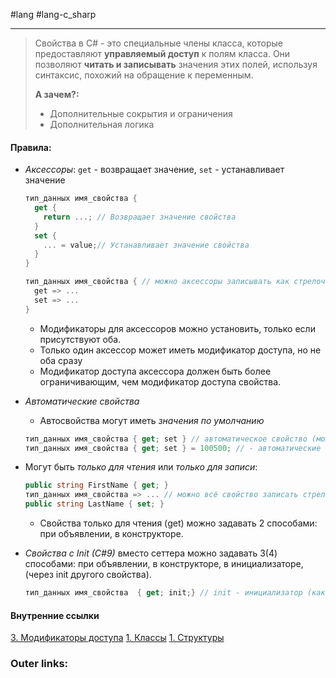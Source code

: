 #lang #lang-c_sharp

---
> Свойства в C# - это специальные члены класса, которые предоставляют **управляемый доступ** к полям класса. Они позволяют **читать и записывать** значения этих полей, используя синтаксис, похожий на обращение к переменным.
> 
> **А зачем?:**
> - Дополнительные сокрытия и ограничения
> - Дополнительная логика

#### Правила:

- *Аксессоры*: `get` - возвращает значение, `set` - устанавливает значение
	```csharp
	тип_данных имя_свойства {
	  get {
	    return ...; // Возвращает значение свойства
	  }
	  set {
	    ... = value;// Устанавливает значение свойства
	  }
	}
	
	тип_данных имя_свойства { // можно аксессоры записывать как стрелочные функции
	  get => ...
	  set => ...
	}
	```
	- Модификаторы для аксессоров можно установить, только если присутствуют оба.
	- Только один аксессор может иметь модификатор доступа, но не оба сразу
	- Модификатор доступа аксессора должен быть более ограничивающим, чем модификатор доступа свойства.

- *Автоматические свойства*
	- Автосвойства могут иметь *значения по умолчанию*
	```csharp
	тип_данных имя_свойства { get; set } // автоматическое свойство (можно добавлять модификаторы доступа к аксессорам)
	тип_данных имя_свойства { get; set } = 100500; // - автоматические свойства можно инициализировать по умолчанию
	```

- Могут быть *только для чтения* или *только для записи*:
	```csharp
	public string FirstName { get; }
	тип_данных имя_свойства => ... // можно всё свойство записать стрелочной функцией (то же only-get свойство)
	public string LastName { set; } 
	```
	- Свойства только для чтения (get) можно задавать 2 способами: при объявлении, в конструкторе.

- *Свойства с Init (C#9)* вместо сеттера можно задавать 3(4) способами: при объявлении, в конструкторе, в инициализаторе, (через init другого свойства).
	```csharp
	тип_данных имя_свойства  { get; init;} // init - инициализатор (как set, но работает только при инициализации) C#9
	```


#### Внутренние ссылки
[3. Модификаторы доступа](1.%20Languages/C-sharp/0.%20Введение/1.%20Области%20видимости/3.%20Модификаторы%20доступа.md)
[1. Классы](1.%20Languages/C-sharp/0.%20Введение/2.%20Классы%20и%20структуры/1.%20Классы.md)
[1. Структуры](1.%20Languages/C-sharp/0.%20Введение/2.%20Классы%20и%20структуры/1.%20Структуры.md)

### Outer links: